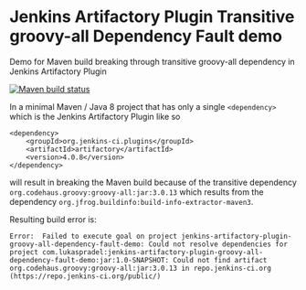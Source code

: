 # Jenkins Artifactory Plugin Transitive groovy-all Dependency Fault demo
Demo for Maven build breaking through transitive groovy-all dependency in Jenkins Artifactory Plugin

[![Maven build status](https://github.com/lpradel/jenkins-artifactory-plugin-groovy-all-dependency-fault-demo/actions/workflows/maven.yml/badge.svg)](https://github.com/lpradel/jenkins-artifactory-plugin-groovy-all-dependency-fault-demo/actions/workflows/maven.yml)

In a minimal Maven / Java 8 project that has only a single `<dependency>` which is the Jenkins Artifactory Plugin like so
```
<dependency>
    <groupId>org.jenkins-ci.plugins</groupId>
    <artifactId>artifactory</artifactId>
    <version>4.0.8</version>
</dependency>
```

will result in breaking the Maven build because of the transitive dependency `org.codehaus.groovy:groovy-all:jar:3.0.13` which results from the dependency `org.jfrog.buildinfo:build-info-extractor-maven3`.

Resulting build error is:
```
Error:  Failed to execute goal on project jenkins-artifactory-plugin-groovy-all-dependency-fault-demo: Could not resolve dependencies for project com.lukaspradel:jenkins-artifactory-plugin-groovy-all-dependency-fault-demo:jar:1.0-SNAPSHOT: Could not find artifact org.codehaus.groovy:groovy-all:jar:3.0.13 in repo.jenkins-ci.org (https://repo.jenkins-ci.org/public/)
```
